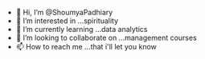 - 👋 Hi, I’m @ShoumyaPadhiary
- 👀 I’m interested in ...spirituality
- 🌱 I’m currently learning ...data analytics
- 💞️ I’m looking to collaborate on ...management courses
- 📫 How to reach me ...that i'll let you know

<!---
ShoumyaPadhiary/ShoumyaPadhiary is a ✨ special ✨ repository because its `README.md` (this file) appears on your GitHub profile.
You can click the Preview link to take a look at your changes.
--->

